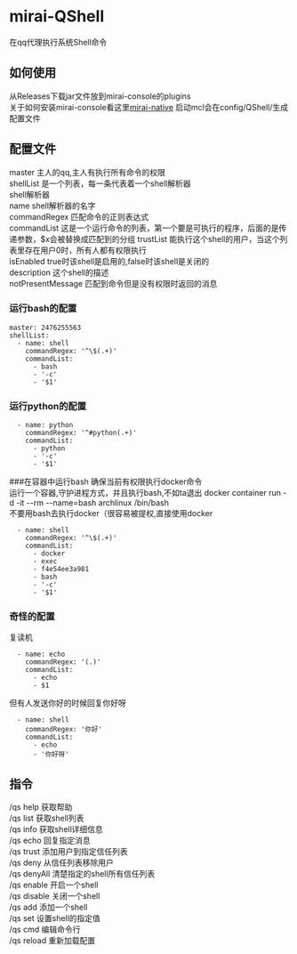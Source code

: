 # mirai-QShell
在qq代理执行系统Shell命令

## 如何使用
从Releases下载jar文件放到mirai-console的plugins  
关于如何安装mirai-console看这里[mirai-native](https://github.com/iTXTech/mirai-native)
启动mcl会在config/QShell/生成配置文件

## 配置文件
master 主人的qq,主人有执行所有命令的权限  
shellList 是一个列表，每一条代表着一个shell解析器  
shell解析器  
  name shell解析器的名字  
  commandRegex 匹配命令的正则表达式  
  commandList 这是一个运行命令的列表，第一个要是可执行的程序，后面的是传递参数，$x会被替换成匹配到的分组 
  trustList 能执行这个shell的用户，当这个列表里存在用户0时，所有人都有权限执行  
  isEnabled true时该shell是启用的,false时该shell是关闭的  
  description 这个shell的描述  
  notPresentMessage 匹配到命令但是没有权限时返回的消息  

### 运行bash的配置  
```
master: 2476255563
shellList: 
  - name: shell
    commandRegex: '^\$(.+)'
    commandList: 
      - bash
      - '-c'
      - '$1'
```

### 运行python的配置
```
  - name: python
    commandRegex: '^#python(.+)'
    commandList: 
      - python
      - '-c'
      - '$1'
```

###在容器中运行bash
确保当前有权限执行docker命令  
运行一个容器,守护进程方式，并且执行bash,不如ta退出
docker container run -d -it --rm --name=bash archlinux /bin/bash  
不要用bash去执行docker（很容易被提权,直接使用docker  
```
  - name: shell
    commandRegex: '^\$(.+)'
    commandList: 
      - docker
      - exec
      - f4e54ee3a981
      - bash
      - '-c'
      - '$1'
```

### 奇怪的配置
复读机  
```
  - name: echo
    commandRegex: '(.)'
    commandList: 
      - echo
      - $1
```

但有人发送你好的时候回复你好呀  
```
  - name: shell
    commandRegex: '你好'
    commandList: 
      - echo
      - '你好呀'
```

## 指令
/qs help 获取帮助  
/qs list 获取shell列表  
/qs info 获取shell详细信息  
/qs echo 回复指定消息  
/qs trust 添加用户到指定信任列表  
/qs deny 从信任列表移除用户  
/qs denyAll 清楚指定的shell所有信任列表  
/qs enable 开启一个shell  
/qs disable 关闭一个shell  
/qs add 添加一个shell  
/qs set 设置shell的指定值  
/qs cmd 编辑命令行  
/qs reload 重新加载配置  
